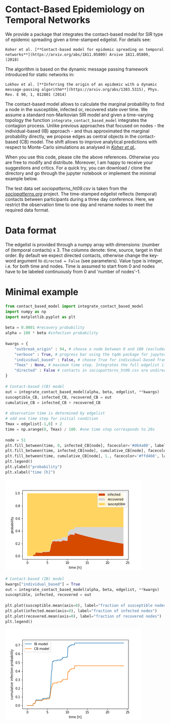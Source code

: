 # Contact-Based Epidemiology on Temporal Networks

We provide a package that integrates the contact-based model for SIR type of epidemic spreading given a time-stamped edgelist. For details see:

    Koher et al. [**Contact-based model for epidemic spreading on temporal networks**](https://arxiv.org/abs/1811.05809) Arxive 1811.05809, (2018)

The algorithm is based on the dynamic message passing framework introduced for static networks in:  

    Lokhov et al. [**Inferring the origin of an epidemic with a dynamic message-passing algorithm**](https://arxiv.org/abs/1303.5315), Phys. Rev. E 90, 1, 012801 (2014)

The contact-based model allows to calculate the marginal probability to find a node in the susceptible, infected or, recovered state over time. We assume a standard non-Markovian SIR model and given a time-varying topology the function `integrate_contact_based_model` integrates the contagion process. Unlike previous approaches that focused on nodes - the individual-based (IB) approach - and thus approximated the marginal probability directly, we propose edges as central objects in the contact-based (CB) model. The shift allows to improve analytical predictions with respect to Monte-Carlo simulations as analysed in [*Koher et al.*](https://arxiv.org/abs/1811.05809).

When you use this code, please cite the above references. Otherwise you are free to modify and distribute. Moreover, I am happy to receive your suggestions and critics. For a quick try, you can download / clone the directory and go through the jupyter notebook or implement the minimal example below.

The test data set *sociopatterns_ht09.csv* is taken from the [*sociopatterns.org*](http://www.sociopatterns.org/datasets/hypertext-2009-dynamic-contact-network/) project. The time-stamped edgelist reflects (temporal) contacts between participants during a three day conference. Here, we restrict the observation time to one day and rename nodes to meet the required data format. 

# Data format

The edgelist is provided through a numpy array with dimensions: (number of (temporal contacts) x 3. The columns denote: time, source, target in that order. By default we expect directed contacts, otherwise change the key-word argument to `directed = False` (see parameters). Value type is integer, i.e. for both time and nodes. Time is assumed to start from 0 and nodes have to be labeled continuously from  0 and 'number of nodes'-1.

# Minimal example

```python
from contact_based_model import integrate_contact_based_model 
import numpy as np
import matplotlib.pyplot as plt

beta = 0.0001 #recovery probability
alpha = 100 * beta #infection probability

kwargs = {
    "outbreak_origin" : 94, # choose a node between 0 and 100 (excluded)
    "verbose" : True, # progress bar using the tqdm package for jupyter notebook only
    "individual_based" : False, # choose True for individual-based framework
    "Tmax" : None, # maximum time step. Integrates the full edgelist if None
    "directed" : False # contacts in sociopatterns_ht09.csv are undirected 
}

# Contact-based (CB) model
out = integrate_contact_based_model(alpha, beta, edgelist, **kwargs)
susceptible_CB, infected_CB, recovered_CB = out
cumulative_CB = infected_CB + recovered_CB

# observation time is determined by edgelist
# add one time step for initial condition
Tmax = edgelist[-1,0] + 2
time = np.arange(0, Tmax) / 180. #one time step corresponds to 20s

node = 51
plt.fill_between(time, 0, infected_CB[node], facecolor='#d64a00', label="infected")
plt.fill_between(time, infected_CB[node], cumulative_CB[node], facecolor="#d6d6d6", label="recovered")
plt.fill_between(time, cumulative_CB[node], 1., facecolor='#ffd460', label="susceptible")
plt.legend()
plt.ylabel("probability")
plt.xlabel("time [h]")
```
![alt text](probabilities_over_time.png " ")

```python
# Contact-based (IB) model
kwargs["individual_based"] = True
out = integrate_contact_based_model(alpha, beta, edgelist, **kwargs)
susceptible, infected, recovered = out

plt.plot(susceptible.mean(axis=0), label="fraction of susceptible nodes")
plt.plot(infected.mean(axis=0), label="fraction of infected nodes")
plt.plot(recovered.mean(axis=0), label="fraction of recovered nodes")
plt.legend()
```
![alt text](compare_IBvsCB_model.png " ")

    